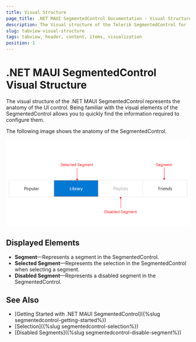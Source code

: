 ```yaml
---
title: Visual Structure
page_title: .NET MAUI SegmentedControl Documentation - Visual Structure
description: The Visual structure of the Telerik SegmentedControl for .NET MAUI control.
slug: tabview-visual-structure
tags: tabview, header, content, items, visualization
position: 1
---
```


# .NET MAUI SegmentedControl Visual Structure

The visual structure of the .NET MAUI SegmentedControl represents the anatomy of the UI control. Being familiar with the visual elements of the SegmentedControl allows you to quickly find the information required to configure them.


The following image shows the anatomy of the SegmentedControl.

![.NET MAUI SegmentedControl Visual Structure](images/segmentedcontrol-visual-structure.png "Visual elements of SegmentedControl control")

## Displayed Elements

- **Segment**&mdash;Represents a segment in the SegmentedControl.
- **Selected Segment**&mdash;Represents the selection in the SegmentedControl when selecting a segment. 
- **Disabled Segment**&mdash;Represents a disabled segment in the SegmentedControl.

## See Also

- [Getting Started with .NET MAUI SegmentedControl]({%slug segmentedcontrol-getting-started%})
- [Selection]({%slug segmentedcontrol-selection%})
- [Disabled Segments]({%slug segmentedcontrol-disable-segment%})